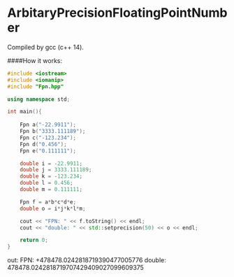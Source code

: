 # ArbitaryPrecisionFloatingPointNumber

Compiled by gcc (c++ 14).

####How it works:
```c++
#include <iostream>
#include <iomanip>
#include "Fpn.hpp"

using namespace std;

int main(){
    
    Fpn a("-22.9911");
    Fpn b("3333.111189");
    Fpn c("-123.234");
    Fpn d("0.456");
    Fpn e("0.111111");

    double i = -22.9911;
    double j = 3333.111189;
    double k = -123.234;
    double l = 0.456;
    double m = 0.111111;

    Fpn f = a*b*c*d*e;
    double o = i*j*k*l*m;

    cout << "FPN: " << f.toString() << endl;
    cout << "double: " << std::setprecision(50) << o << endl;

    return 0;
}
```
out:
FPN: +478478.0242818719390477005776
double: 478478.0242818719707429409027099609375
